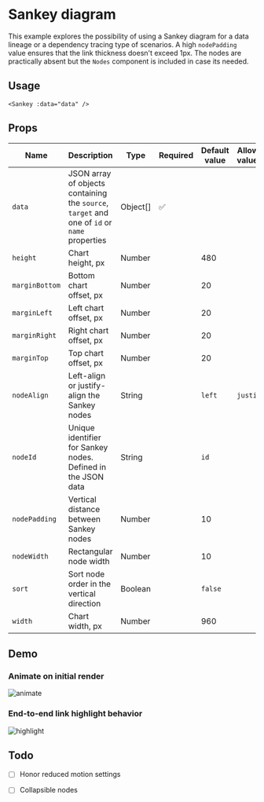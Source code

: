 # Sankey diagram

This example explores the possibility of using a Sankey diagram for a data lineage or a dependency tracing type of scenarios. A high `nodePadding` value ensures that the link thickness doesn't exceed 1px. The nodes are practically absent but the `Nodes` component is included in case its needed.

## Usage

```vue
<Sankey :data="data" />
```

## Props

|Name|Description|Type|Required|Default value|Allowed value(s)|
|--|--|--|--|--|--|
|`data`|JSON array of objects containing the `source`, `target` and one of `id` or `name` properties|Object[]|✅|||
|`height`|Chart height, px|Number||480||
|`marginBottom`|Bottom chart offset, px|Number||20||
|`marginLeft`|Left chart offset, px|Number||20||
|`marginRight`|Right chart offset, px|Number||20||
|`marginTop`|Top chart offset, px|Number||20||
|`nodeAlign`|Left-align or justify-align the Sankey nodes|String||`left`|`justify`|
|`nodeId`|Unique identifier for Sankey nodes. Defined in the JSON data|String||`id`||
|`nodePadding`|Vertical distance between Sankey nodes|Number||10||
|`nodeWidth`|Rectangular node width|Number||10||
|`sort`|Sort node order in the vertical direction|Boolean||`false`||
|`width`|Chart width, px|Number||960||

## Demo

### Animate on initial render

![animate](https://user-images.githubusercontent.com/505739/164956042-df35b3f8-6a04-4f0d-9de4-d8f20395ee8a.gif)

### End-to-end link highlight behavior

![highlight](https://user-images.githubusercontent.com/505739/165667727-133449ac-2f2d-44b7-892e-f34bf6d9660c.gif)

## Todo

- [ ] Honor reduced motion settings
- [ ] Collapsible nodes

